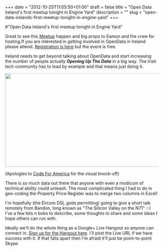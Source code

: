 +++
date = "2012-10-25T11:05:50+01:00"
draft = false
title = "Open Data Ireland's first meetup tonight in Engine Yard"
description = ""
slug = "open-data-irelands-first-meetup-tonight-in-engine-yard"
+++

#"Open Data Ireland's first meetup tonight in Engine Yard"

Great to see this <a href="http://meetup.opendata.ie/">Meetup</a> happen and big props to Eamon and the crew for hosting.If you are interested in getting involved in OpenData in Ireland please attend. <a href="http://meetup.opendata.ie/">Registration is here</a> but the event is free.

Ireland needs to get beyond talking about OpenData and start increasing the number of people actually <em><strong>Opening Up The Data</strong></em> in a big way. The Irish tech community has to lead by example and that means just doing it.

<a href="https://s3-eu-west-1.amazonaws.com/conoroneill.net/wp-content/uploads/2012/10/CodeForIreland031.png"><img class="alignnone size-full wp-image-891" title="CodeForIreland03" src="https://s3-eu-west-1.amazonaws.com/conoroneill.net/wp-content/uploads/2012/10/CodeForIreland031.png" alt="" width="631" height="307" /></a>

(Apologies to <a href="http://codeforamerica.org/">Code For America</a> for the visual knock-off)

There is so much data out there that anyone with even a modicum of technical ability could unleash. The most complicated thing I had to do in geo-coding the Property Price Register was to merge two columns in Excel!

I'm hopefully (the Eircom DSL gods permitting) going to give a short talk remotely from Bandon, long known as "The Silicon Valley on the N71" :-) I've a few bits n bobs to describe, some thoughts to share and some ideas I hope others can run with.

Ideally we'll do the whole thing as a Google+ Live Hangout so anyone can connect in. <a href="https://plus.google.com/u/1/events/cucdbuf9rfs1c5qu6ldapj1f1f4">Sign up for the Hangout here</a>. I'll post the Live URL if we have success with it. If that falls apart then I'm afraid it'll just be point-to-point Skype.

&nbsp;